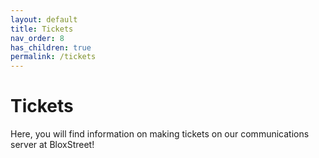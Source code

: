 ```yaml
---
layout: default
title: Tickets
nav_order: 8
has_children: true
permalink: /tickets 
---
```



# Tickets
Here, you will find information on making tickets on our communications server at BloxStreet!
 
